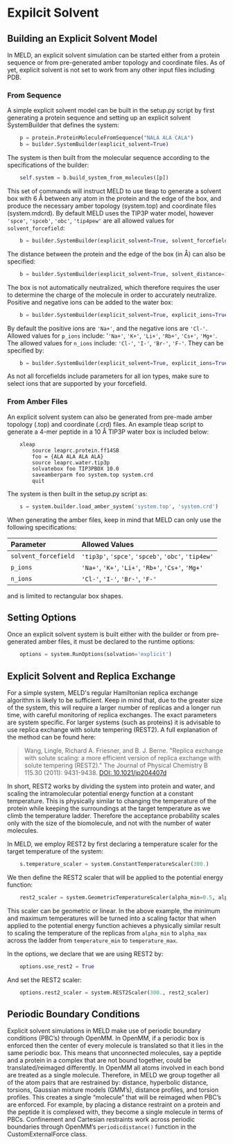 # Expilcit Solvent

## Building an Explicit Solvent Model

In MELD, an explicit solvent simulation can be started either from a protein sequence or from pre-generated amber topology and coordinate files. As of yet, explicit solvent is not set to work from any other input files including PDB.

### From Sequence

A simple explicit solvent model can be built in the setup.py script by first generating a protein sequence and setting up an explicit solvent SystemBuilder that defines the system:
```python    
	p = protein.ProteinMoleculeFromSequence("NALA ALA CALA")        
	b = builder.SystemBuilder(explicit_solvent=True)
```
The system is then built from the molecular sequence according to the specifications of the builder:
```python
	self.system = b.build_system_from_molecules([p])
```
This set of commands will instruct MELD to use tleap to generate a solvent box with 6 &#197; between any atom in the protein and the edge of the box, and produce the necessary amber topology (system.top) and coordinate files (system.mdcrd). By default MELD uses the TIP3P water model, however `'spce'`, `'spceb'`, `'obc'`, `'tip4pew'` are all allowed values for `solvent_forcefield`:
```python       
	b = builder.SystemBuilder(explicit_solvent=True, solvent_forcefield="tip3p")
```
The distance between the protein and the edge of the box (in &#197;) can also be specified:
```python     
	b = builder.SystemBuilder(explicit_solvent=True, solvent_distance=10)
```
The box is not automatically neutralized, which therefore requires the user to determine the charge of the molecule in order to accurately neutralize. Positive and negative ions can be added to the water box:
```python     
	b = builder.SystemBuilder(explicit_solvent=True, explicit_ions=True, p_ioncount=5, n_ioncount=5)
```
By default the positive ions are `'Na+'`, and the negative ions are `'Cl-'`. Allowed values for `p_ions` include: '`'Na+'`, `'K+'`, `'Li+'`, `'Rb+'`, `'Cs+'`, `'Mg+'`. The allowed values for `n_ions` include: `'Cl-'`, `'I-'`, `'Br-'`, `'F-'`. They can be specified by:
```python     
	b = builder.SystemBuilder(explicit_solvent=True, explicit_ions=True, p_ion="K+", p_ioncount=5, n_ion="F-", n_ioncount=5)
```
As not all forcefields include parameters for all ion types, make sure to select ions that are supported by your forcefield.


### From Amber Files

An explicit solvent system can also be generated from pre-made amber topology (.top) and coordinate (.crd) files. An example tleap script to generate a 4-mer peptide in a 10 &#197; TIP3P water box is included below:
```tleap      
	xleap
		source leaprc.protein.ff14SB
		foo = {ALA ALA ALA ALA}
		source leaprc.water.tip3p
		solvatebox foo TIP3PBOX 10.0
		saveamberparm foo system.top system.crd
		quit
```
The system is then built in the setup.py script as:
```python      
	s = system.builder.load_amber_system('system.top', 'system.crd')
```
When generating the amber files, keep in mind that MELD can only use the following specifications:


|Parameter|Allowed Values|
|:---------|:-------------|
|`solvent_forcefield`  |`'tip3p'`, `'spce'`, `'spceb'`, `'obc'`, `'tip4ew'`|
|`p_ions`              |`'Na+'`, `'K+'`, `'Li+'`, `'Rb+'`, `'Cs+'`, `'Mg+'`|
|`n_ions`              |`'Cl-'`, `'I-'`, `'Br-'`, `'F-'`|

and is limited to rectangular box shapes.


## Setting Options

Once an explicit solvent system is built either with the builder or from pre-generated amber files, it must be declared to the runtime options:
```python      
	options = system.RunOptions(solvation='explicit')
```

## Explicit Solvent and Replica Exchange

For a simple system, MELD's regular Hamiltonian replica exchange algorithm is likely to be sufficient. Keep in mind that, due to the greater size of the system, this will require a larger number of replicas and a longer run time, with careful monitoring of replica exchanges. The exact parameters are system specific. For larger systems (such as proteins) it is advisable to use replica exchange with solute tempering (REST2). A full explanation of the method can be found here:

>Wang, Lingle, Richard A. Friesner, and B. J. Berne. "Replica exchange with solute scaling: a more efficient version of replica exchange with solute tempering (REST2)." The Journal of Physical Chemistry B 115.30 (2011): 9431-9438. [DOI: 10.1021/jp204407d](https://pubs.acs.org/doi/10.1021/jp204407d)

In short, REST2 works by dividing the system into protein and water, and scaling the intramolecular potential energy function at a constant temperature. This is physically similar to changing the temperature of the protein while keeping the surroundings at the target temperature as we climb the temperature ladder. Therefore the acceptance probability scales only with the size of the biomolecule, and not with the number of water molecules.

In MELD, we employ REST2 by first declaring a temperature scaler for the target temperature of the system:
```python      
	s.temperature_scaler = system.ConstantTemperatureScaler(300.)
```
We then define the REST2 scaler that will be applied to the potential energy function:
```python      
	rest2_scaler = system.GeometricTemperatureScaler(alpha_min=0.5, alpha_max=1, temperature_min=300., temperature_max=450.)
```
This scaler can be geometric or linear. In the above example, the minimum and maximum temperatures will be turned into a scaling factor that when applied to the potential energy function achieves a physically similar result to scaling the temperature of the replicas from ``alpha_min`` to ``alpha_max`` across the ladder from ``temperature_min`` to ``temperature_max``.

In the options, we declare that we are using REST2 by:
```python
	options.use_rest2 = True
```
And set the REST2 scaler:
```python      
	options.rest2_scaler = system.REST2Scaler(300., rest2_scaler)
```

## Periodic Boundary Conditions

Explicit solvent simulations in MELD make use of periodic boundary conditions (PBC’s) through OpenMM. In OpenMM, if a periodic box is enforced then the center of every molecule is translated so that it lies in the same periodic box. This means that unconnected molecules, say a peptide and a protein in a complex that are not bound together, could be translated/reimaged differently. In OpenMM all atoms involved in each bond are treated as a single molecule. Therefore, in MELD we group together all of the atom pairs that are restrained by: distance, hyperbolic distance, torsions, Gaussian mixture models (GMM’s), distance profiles, and torsion profiles. This creates a single “molecule” that will be reimaged when PBC’s are enforced. For example, by placing a distance restraint on a protein and the peptide it is complexed with, they become a single molecule in terms of PBCs. Confinement and Cartesian restraints work across periodic boundaries through OpenMM’s `periodicdistance()` function in the CustomExternalForce class.

